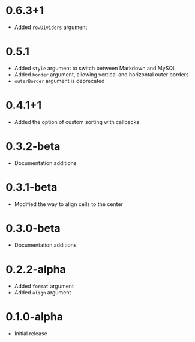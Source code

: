 # 0.6.3+1

- Added `rowDividers` argument

# 0.5.1

- Added `style` argument to switch between Markdown and MySQL
- Added `border` argument, allowing vertical and horizontal outer borders
- `outerBorder` argument is deprecated 

# 0.4.1+1

- Added the option of custom sorting with callbacks

# 0.3.2-beta

- Documentation additions

# 0.3.1-beta

- Modified the way to align cells to the center

# 0.3.0-beta

- Documentation additions

# 0.2.2-alpha

- Added `format` argument
- Added `align` argument

# 0.1.0-alpha

- Initial release